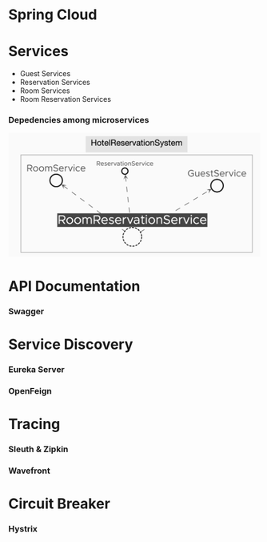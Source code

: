 # Spring Cloud

# Services
- Guest Services
- Reservation Services
- Room Services
- Room Reservation Services

### Depedencies among microservices 
![](https://github.com/bhargrah/spring-cloud/blob/main/images/Services.png)

# API Documentation
### Swagger

# Service Discovery 
### Eureka Server
### OpenFeign

# Tracing
### Sleuth & Zipkin 
### Wavefront

# Circuit Breaker
### Hystrix
